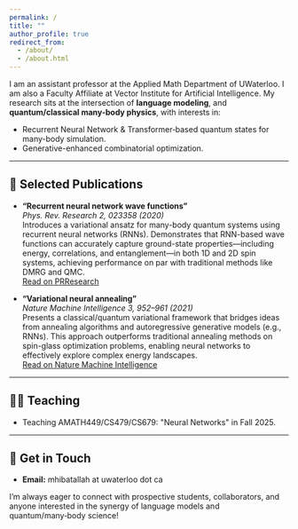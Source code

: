 ```yaml
---
permalink: /
title: ""
author_profile: true
redirect_from: 
  - /about/
  - /about.html
---
```



I am an assistant professor at the Applied Math Department of UWaterloo. I am also a Faculty Affiliate at Vector Institute for Artificial Intelligence. My research sits at the intersection of **language modeling**, and **quantum/classical many-body physics**, with interests in:

- Recurrent Neural Network & Transformer‑based quantum states for many-body simulation.
- Generative-enhanced combinatorial optimization.

---

## 📝 Selected Publications

- **“Recurrent neural network wave functions”**  
  *Phys. Rev. Research 2, 023358 (2020)*  
  Introduces a variational ansatz for many-body quantum systems using recurrent neural networks (RNNs). Demonstrates that RNN-based wave functions can accurately capture ground-state properties—including energy, correlations, and entanglement—in both 1D and 2D spin systems, achieving performance on par with traditional methods like DMRG and QMC.  
  [Read on PRResearch](https://link.aps.org/doi/10.1103/PhysRevResearch.2.023358)

- **“Variational neural annealing”**  
  *Nature Machine Intelligence 3, 952–961 (2021)*  
  Presents a classical/quantum variational framework that bridges ideas from annealing algorithms and autoregressive generative models (e.g., RNNs). This approach outperforms traditional annealing methods on spin-glass optimization problems, enabling neural networks to effectively explore complex energy landscapes.  
  [Read on Nature Machine Intelligence](https://www.nature.com/articles/s42256-021-00401-3)

---

## 🧑‍🏫 Teaching

- Teaching AMATH449/CS479/CS679: "Neural Networks" in Fall 2025.

---

## 📌 Get in Touch

- **Email:** mhibatallah at uwaterloo dot ca  

I’m always eager to connect with prospective students, collaborators, and anyone interested in the synergy of language models and quantum/many‑body science!
